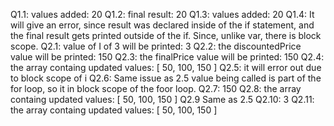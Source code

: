 Q1.1: values added: 20
Q1.2: final result: 20
Q1.3: values added: 20
Q1.4: It will give an error, since result was declared inside of the if statement, and the final result gets printed outside of the if. Since, unlike var, there is block scope.
Q2.1: value of I of 3 will be printed: 3
Q2.2: the discountedPrice value will be printed: 150
Q2.3: the finalPrice value will be printed: 150
Q2.4: the array containg updated values: [ 50, 100, 150 ]
Q2.5: it will error out due to block scope of i
Q2.6: Same issue as 2.5 value being called is part of the for loop, so it in block scope of the foor loop.
Q2.7: 150
Q2.8: the array containg updated values: [ 50, 100, 150 ]
Q2.9 Same as 2.5
Q2.10: 3
Q2.11: the array containg updated values: [ 50, 100, 150 ]

